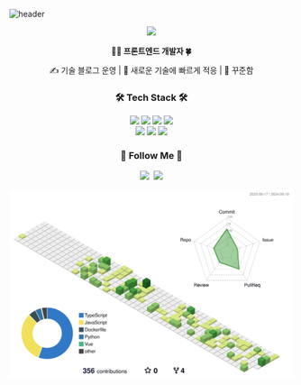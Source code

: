 ![header](https://capsule-render.vercel.app/api?type=slice&color=gradient&height=160&section=header&text=Hi!%20I'm%20Eunhui!&fontAlign=50&fontAlignY=70&fontSize=90&fontColor=000000)

<!--
![github header](https://user-images.githubusercontent.com/46434694/153376923-2b00e21f-da3c-445d-ac93-d08bbdad75b8.png) -->

<p align="center">
<img src="https://chrome-armadillo-b80.notion.site/image/https%3A%2F%2Fprod-files-secure.s3.us-west-2.amazonaws.com%2F1eec11c7-0781-4865-8b4a-24bc588d11be%2Fb6031504-bf76-4a4f-a696-1ae2740d635c%2FKakaoTalk_20240410_154419403.jpg?table=block&id=1dfd505c-6af8-4d8a-a93b-9d5a3ccf625f&spaceId=1eec11c7-0781-4865-8b4a-24bc588d11be&width=860&userId=&cache=v2" width="400px"/>
</p>

<!-- https://img1.daumcdn.net/thumb/R1280x0/?scode=mtistory2&fname=https%3A%2F%2Fblog.kakaocdn.net%2Fdn%2FdoR7Cm%2Fbtss856Oxxk%2FMK5dTbdK4vcHcU6OpkOb70%2Fimg.png -->

<p align="center">
  <b>👩‍💻 프론트엔드 개발자 🍀</b>
  <br/>
  <div align="center">
    <p>✍️ 기술 블로그 운영 | 🧩 새로운 기술에 빠르게 적응 | 🏃 꾸준함</li>
  </div>
</p>

<h3 align="center">🛠 Tech Stack 🛠</h3>
<p align="center">
<img src="https://img.shields.io/badge/Vue.js-4FC08D?style=flat-square&logo=Vue.js&logoColor=white"/></a>
<img src="https://img.shields.io/badge/React-61DAFB?style=flat-square&logo=React&logoColor=white"/></a>
<img src="https://img.shields.io/badge/Next.js-000080?style=flat-square&logo=Next.js&logoColor=white"/></a>
<img src="https://shields.io/badge/TypeScript-3178C6?logo=TypeScript&logoColor=FFF&style=flat-square"/></a>
<br/>
<img src="https://img.shields.io/badge/Git-black?style=flat-square&logo=Git&logoColor=white"/></a>
<img src="https://img.shields.io/badge/Notion-gray?style=flat-square&logo=Notion&logoColor=white"/></a>
<img src="https://img.shields.io/badge/Slack-lightBlue?style=flat-square&logo=Slack&logoColor=white"/></a>
</p>

<h3 align="center">🌈 Follow Me 🌈</h3>
<p align="center">
  <a href="https://eundol1113.tistory.com/"><img src="https://img.shields.io/badge/eundol1113-5FCA8B?style=flat-square&logo=tistory&logoColor=white"/></a>&nbsp
  <a href="https://chrome-armadillo-b80.notion.site/6ee1e6ccaa3340cdb20aeeb802f9c96b?pvs=4"><img src="https://img.shields.io/badge/Portfolio-ffffff?style=flat-square&logo=notion&logoColor=black"/></a>
</p>
 
<!-- [![Eundol0519's GitHub stats](https://github-readme-stats.vercel.app/api?username=eundol0519&hide_title=true&show_icons=true&include_all_commits=true&disable_animations=true&theme=vue)](https://github.com/eundol0519) -->

<!-- [![Top Langs](https://github-readme-stats.vercel.app/api/top-langs/?username=eundol0519&theme=white)](https://github.com/eundol0519/github-readme-stats) -->

![](./profile-3d-contrib/profile-green-animate.svg)

</div>
